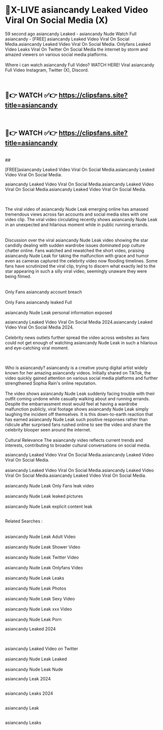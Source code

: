 # 🔴X-LIVE asiancandy Leaked Video Viral On Social Media (X)<br>


59 second ago asiancandy Leaked  - asiancandy Nude  Watch Full asiancandy - [FREE] asiancandy Leaked Video Viral On Social Media.asiancandy Leaked Video Viral On Social Media.   Onlyfans Leaked Video Leaks Viral On Twitter On Social Media the internet by storm and amazed viewers on various social media platforms. <br><br>
Where i can watch asiancandy Full Video? WATCH HERE! Viral asiancandy Full Video Instagram, Twitter (X), Discord. <br>


 <br>

##  🔴👉 WATCH ✅👉  <a href="https://clipsfans.site?title=asiancandy&ref=git">https://clipsfans.site?title=asiancandy</a> <br>
  <br>

##  🔴👉 WATCH ✅👉  <a href="https://clipsfans.site?title=asiancandy&ref=git">https://clipsfans.site?title=asiancandy</a> <br>
  <br>
  ##



[FREE]asiancandy Leaked Video Viral On Social Media.asiancandy Leaked Video Viral On Social Media. <br>

asiancandy Leaked Video Viral On Social Media.asiancandy Leaked Video Viral On Social Media.asiancandy Leaked Video Viral On Social Media. <br>


  <br>

  <br>
The viral video of asiancandy Nude Leak emerging online has amassed tremendous views across fan accounts and social media sites with one video clip. The viral video circulating recently shows asiancandy Nude Leak in an unexpected and hilarious moment while in public running errands.<br>
<br>


<br>
Discussion over the viral asiancandy Nude Leak video showing the star candidly dealing with sudden wardrobe issues dominated pop culture chatter online. Fans watched and rewatched the short video, praising asiancandy Nude Leak for taking the malfunction with grace and humor even as cameras captured the celebrity video now flooding timelines. Some fans have scrutinized the viral clip, trying to discern what exactly led to the star appearing in such a silly viral video, seemingly unaware they were being filmed.<br>
<br>
<br> 
Only Fans asiancandy account breach<br>
<br>
Only Fans asiancandy leaked Full <br>
<br>
asiancandy Nude Leak personal information exposed<br>

asiancandy Leaked Video Viral On Social Media 2024.asiancandy Leaked Video Viral On Social Media 2024. <br>
<br>
Celebrity news outlets further spread the video across websites as fans could not get enough of watching asiancandy Nude Leak in such a hilarious and eye-catching viral moment.<br>
<br>

<br>
Who is asiancandy? asiancandy is a creative young digital artist widely known for her amazing asiancandy videos. Initially shared on TikTok, the video quickly gained attention on various social media platforms and further strengthened Sophia Rain's online reputation.<br>
<br>
The video shows asiancandy Nude Leak suddenly facing trouble with their outfit coming undone while casually walking about and running errands. Despite the embarrassment most would feel at having a wardrobe malfunction publicly, viral footage shows asiancandy Nude Leak simply laughing the incident off themselves. It is this down-to-earth reaction that has earned asiancandy Nude Leak such positive responses rather than ridicule after surprised fans rushed online to see the video and share the celebrity blooper seen around the internet.<br>
<br>
Cultural Relevance The asiancandy video reflects current trends and interests, contributing to broader cultural conversations on social media.<br>

asiancandy Leaked Video Viral On Social Media.asiancandy Leaked Video Viral On Social Media.<br>
<br>
asiancandy Leaked Video Viral On Social Media.asiancandy Leaked Video Viral On Social Media.asiancandy Leaked Video Viral On Social Media.<br>
<br>
asiancandy Nude Leak Only Fans leak video<br>
<br>
asiancandy Nude Leak leaked pictures<br>
<br>
asiancandy Nude Leak explicit content leak<br>


<br>
Related Searches :<br>
<br>

<br>
asiancandy Nude Leak Adult Video<br>
<br>
asiancandy Nude Leak Shower Video<br>
<br>
asiancandy Nude Leak Twitter Video<br>
<br>
asiancandy Nude Leak Onlyfans Video<br>
<br>
asiancandy Nude Leak Leaks<br>
<br>
asiancandy Nude Leak Photos<br>

<br>
asiancandy Nude Leak Sexy Video<br>
<br>
asiancandy Nude Leak xxx Video<br>
<br>
asiancandy Nude Leak Porn<br>

asiancandy  Leaked 2024 <br> <br>
<br>

asiancandy Leaked Video on Twitter <br>
<br>
asiancandy Nude Leak Leaked<br>
<br>
asiancandy Nude Leak Nude<br>


asiancandy  Leak 2024 <br> <br>



asiancandy  Leaks 2024 <br> <br>



 
asiancandy  Leak<br> <br>



asiancandy  Leaks<br> <br>





</p>




 



</p>











